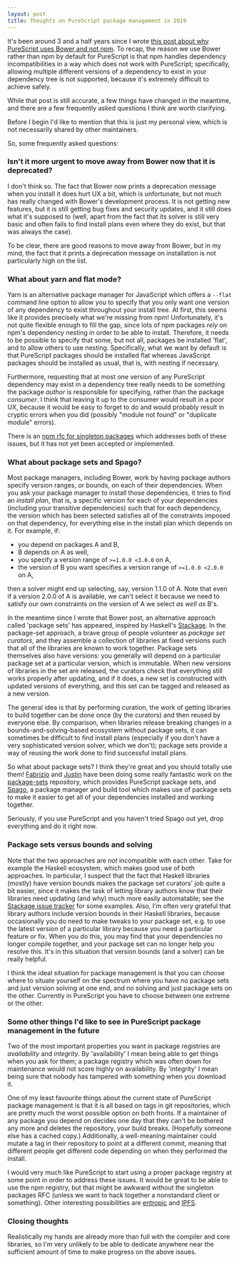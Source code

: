 ```yaml
---
layout: post
title: Thoughts on PureScript package management in 2019
---
```


It's been around 3 and a half years since I wrote [this post about why
PureScript uses Bower and not npm](../purescript-why-bower). To recap, the
reason we use Bower rather than npm by default for PureScript is that npm
handles dependency incompatibilities in a way which does not work with
PureScript; specifically, allowing multiple different versions of a dependency
to exist in your dependency tree is not supported, because it's extremely
difficult to achieve safely.

While that post is still accurate, a few things have changed in the meantime,
and there are a few frequently asked questions I think are worth clarifying.

Before I begin I'd like to mention that this is just my personal view, which is
not necessarily shared by other maintainers.

So, some frequently asked questions:

### Isn't it more urgent to move away from Bower now that it is deprecated?

I don't think so. The fact that Bower now prints a deprecation message when you
install it does hurt UX a bit, which is unfortunate, but not much has really
changed with Bower's development process. It is not getting new features, but
it is still getting bug fixes and security updates, and it still does what it's
supposed to (well, apart from the fact that its solver is still very basic and
often fails to find install plans even where they do exist, but that was always
the case).

To be clear, there are good reasons to move away from Bower, but in my mind,
the fact that it prints a deprecation message on installation is not
particularly high on the list.

### What about yarn and flat mode?

Yarn is an alternative package manager for JavaScript which offers a `--flat`
command line option to allow you to specify that you only want one version of
any dependency to exist throughout your install tree. At first, this seems like
it provides precisely what we're missing from npm! Unfortunately, it's not
quite flexible enough to fill the gap, since lots of npm packages _rely_ on
npm's dependency nesting in order to be able to install. Therefore, it needs to
be possible to specify that some, but not all, packages be installed 'flat',
and to allow others to use nesting. Specifically, what we want by default is
that PureScript packages should be installed flat whereas JavaScript packages
should be installed as usual, that is, with nesting if necessary.

Furthermore, requesting that at most one version of any PureScript dependency
may exist in a dependency tree really needs to be something the package
_author_ is responsible for specifying, rather than the package _consumer_.
I think that leaving it up to the consumer would result in a poor UX, because
it would be easy to forget to do and would probably result in cryptic errors
when you did (possibly "module not found" or "duplicate module" errors).

There is an [npm rfc for singleton
packages](https://github.com/npm/rfcs/pull/23) which addresses both of these
issues, but it has not yet been accepted or implemented.

### What about package sets and Spago?

Most package managers, including Bower, work by having package authors specify
version ranges, or bounds, on each of their dependencies. When you ask your
package manager to install those dependencies, it tries to find an _install
plan_, that is, a specific version for each of your dependencies (including
your transitive dependencies) such that for each dependency, the version
which has been selected satisfies all of the constraints imposed on that
dependency, for everything else in the install plan which depends on it. For
example, if:

- you depend on packages A and B,
- B depends on A as well,
- you specify a version range of `>=1.0.0 <3.0.0` on A,
- the version of B you want specifies a version range of `>=1.0.0 <2.0.0` on A,

then a solver might end up selecting, say, version 1.1.0 of A. Note that
even if a version 2.0.0 of A is available, we can't select it because we need
to satisfy our own constraints on the version of A we select _as well as_ B's.

In the meantime since I wrote that Bower post, an alternative approach called
'package sets' has appeared, inspired by Haskell's [Stackage][]. In the
package-set approach, a brave group of people volunteer as _package set
curators_, and they assemble a collection of libraries at fixed versions such
that all of the libraries are known to work together. Package sets themselves
also have versions: you generally will depend on a particular package set at a
particular version, which is immutable. When new versions of libraries in the
set are released, the curators check that everything still works properly after
updating, and if it does, a new set is constructed with updated versions of
everything, and this set can be tagged and released as a new version.

The general idea is that by performing curation, the work of getting libraries
to build together can be done once (by the curators) and then reused by
everyone else. By comparison, when libraries release breaking changes in a
bounds-and-solving-based ecosystem without package sets, it can sometimes be
difficult to find install plans (especially if you don't have a very
sophisticated version solver, which we don't); package sets provide a way of
reusing the work done to find successful install plans.

So what about package sets? I think they're great and you should totally use
them! [Fabrizio][] and [Justin][] have been doing some really fantastic work on
the [package-sets][] repository, which provides PureScript package sets, and
[Spago][], a package manager and build tool which makes use of package sets to
make it easier to get all of your dependencies installed and working together.

Seriously, if you use PureScript and you haven't tried Spago out yet, drop
everything and do it right now.

### Package sets versus bounds and solving

Note that the two approaches are _not_ incompatible with each other. Take for
example the Haskell ecosystem, which makes good use of both approaches. In
particular, I suspect that the fact that Haskell libraries (mostly) have
version bounds makes the package set curators' job quite a bit easier, since it
makes the task of letting library authors know that their libraries need
updating (and why) much more easily automatable; see the [Stackage issue
tracker][] for some examples. Also, I'm often very grateful that library
authors include version bounds in their Haskell libraries, because occasionally
you do need to make tweaks to your package set, e.g. to use the latest version
of a particular library because you need a particular feature or fix. When you
do this, you may find that your dependencies no longer compile together, and
your package set can no longer help you resolve this. It's in this situation
that version bounds (and a solver) can be really helpful.

I think the ideal situation for package management is that you can choose where
to situate yourself on the spectrum where you have no package sets and just
version solving at one end, and no solving and just package sets on the other.
Currently in PureScript you have to choose between one extreme or the other.

### Some other things I'd like to see in PureScript package management in the future

Two of the most important properties you want in package registries are
_availability_ and _integrity_. By 'availability' I mean being able to get
things when you ask for them; a package registry which was often down for
maintenance would not score highly on availability. By 'integrity' I mean being
sure that nobody has tampered with something when you download it.

One of my least favourite things about the current state of PureScript package
management is that it is all based on tags in git repositories, which are
pretty much the worst possible option on both fronts.  If a maintainer of any
package you depend on decides one day that they can't be bothered any more and
deletes the repository, your build breaks. (Hopefully someone else has a cached
copy.) Additionally, a well-meaning maintainer could mutate a tag in their
repository to point at a different commit, meaning that different people get
different code depending on when they performed the install.

I would very much like PureScript to start using a proper package registry at
some point in order to address these issues. It would be great to be able to
use the npm registry, but that might be awkward without the singleton packages
RFC (unless we want to hack together a nonstandard client or something). Other
interesting possibilities are [entropic][] and [IPFS][].

### Closing thoughts

Realistically my hands are already more than full with the compiler and core
libraries, so I'm very unlikely to be able to dedicate anywhere near the
sufficient amount of time to make progress on the above issues.

[Stackage]: https://stackage.org
[Fabrizio]: https://github.com/f-f
[Justin]: https://github.com/justinwoo
[package-sets]: https://github.com/purescript/package-sets
[Spago]: https://github.com/spacchetti/spago
[IPFS]: https://ipfs.io
[entropic]: https://github.com/entropic-dev/entropic
[Stackage issue tracker]: https://github.com/commercialhaskell/stackage/issues
